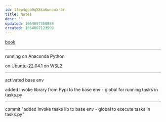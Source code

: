 ```yaml
---
id: 1fep4gpo9q58ka6wnouxr3r
title: Notes
desc: ''
updated: 1664007350868
created: 1664007123599
---
```

[book](link)

---
running on Anaconda Python

on Ubuntu-22.04.1 on WSL2

---
activated base env

added Invoke library from Pypi to the base env - global for running tasks in tasks.py

---
commit "added Invoke tasks lib to base env - global to execute tasks in tasks.py"